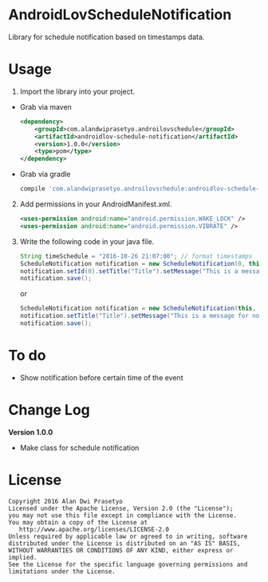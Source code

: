 # AndroidLovScheduleNotification
Library for schedule notification based on timestamps data.
# Usage
1. Import the library into your project.
  * Grab via maven

    ```xml
    <dependency>
        <groupId>com.alandwiprasetyo.androilovschedule</groupId>
        <artifactId>androidlov-schedule-notification</artifactId>
        <version>1.0.0</version>
        <type>pom</type>
    </dependency>
    ```

  * Grab via gradle

    ```groovy
    compile 'com.alandwiprasetyo.androilovschedule:androidlov-schedule-notification:1.0.0'
    ```

2. Add permissions in your AndroidManifest.xml.

    ```xml
    <uses-permission android:name="android.permission.WAKE_LOCK" />
    <uses-permission android:name="android.permission.VIBRATE" />
    ```

3. Write the following code in your java file.

    ```java
    String timeSchedule = "2016-10-26 21:07:00"; // format timestamps
    ScheduleNotification notification = new ScheduleNotification(0, this, NotifActivity.class, timeSchedule);
    notification.setId(0).setTitle("Title").setMessage("This is a message for notification");
    notification.save();
    ```
    or

    ```java
    ScheduleNotification notification = new ScheduleNotification(this, NotifActivity.class, timeSchedule);
    notification.setTitle("Title").setMessage("This is a message for notification");
    notification.save();
    ```

# To do
  * Show notification before certain time of the event

# Change Log
  **Version 1.0.0**
  * Make class for schedule notification

# License
    Copyright 2016 Alan Dwi Prasetyo
    Licensed under the Apache License, Version 2.0 (the "License");
    you may not use this file except in compliance with the License.
    You may obtain a copy of the License at
       http://www.apache.org/licenses/LICENSE-2.0
    Unless required by applicable law or agreed to in writing, software
    distributed under the License is distributed on an "AS IS" BASIS,
    WITHOUT WARRANTIES OR CONDITIONS OF ANY KIND, either express or implied.
    See the License for the specific language governing permissions and
    limitations under the License.
